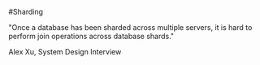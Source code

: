 #Sharding 

"Once a database has been sharded across multiple servers, it is hard to perform join operations across database shards."

Alex Xu, System Design Interview
